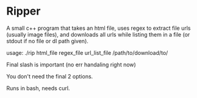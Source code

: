 # Ripper
A small c++ program that takes an html file, uses regex to extract file urls (usually image files), and downloads all urls while listing them in a file (or stdout if no file or dl path given).

usage:
./rip html_file regex_file url_list_file /path/to/download/to/

Final slash is important (no err handaling right now)

You don't need the final 2 options.

Runs in bash, needs curl.
